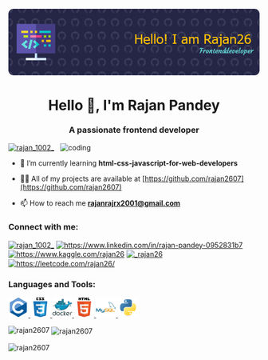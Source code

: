![logo](https://github.com/rajan2607/rajan2607/blob/main/github-header-image.png)
<h1 align="center">Hello 👋, I'm Rajan Pandey</h1>
<h3 align="center">A passionate frontend developer </h3>
<img align="right" alt="coding" width="400" src="https://img.freepik.com/free-photo/view-3d-man-with-tech-device_23-2150710048.jpg?t=st=1704295296~exp=1704298896~hmac=0eb57439ab01ce3ccce598b5a00412adc10c5acc120fe21d9e6390be54d7004a&w=740">


<p align="left"> <a href="https://twitter.com/rajan_1002_" target="blank"><img src="https://img.shields.io/twitter/follow/rajan_1002_?logo=twitter&style=for-the-badge" alt="rajan_1002_" /></a> </p>

- 🌱 I’m currently learning **html-css-javascript-for-web-developers**

- 👨‍💻 All of my projects are available at [https://github.com/rajan2607](https://github.com/rajan2607)

- 📫 How to reach me **rajanrajrx2001@gmail.com**

<h3 align="left">Connect with me:</h3>
<p align="left">
<a href="https://twitter.com/rajan_1002_" target="blank"><img align="center" src="https://raw.githubusercontent.com/rahuldkjain/github-profile-readme-generator/master/src/images/icons/Social/twitter.svg" alt="rajan_1002_" height="30" width="40" /></a>
<a href="https://linkedin.com/in/https://www.linkedin.com/in/rajan-pandey-0952831b7" target="blank"><img align="center" src="https://raw.githubusercontent.com/rahuldkjain/github-profile-readme-generator/master/src/images/icons/Social/linked-in-alt.svg" alt="https://www.linkedin.com/in/rajan-pandey-0952831b7" height="30" width="40" /></a>
<a href="https://kaggle.com/https://www.kaggle.com/rajan26" target="blank"><img align="center" src="https://raw.githubusercontent.com/rahuldkjain/github-profile-readme-generator/master/src/images/icons/Social/kaggle.svg" alt="https://www.kaggle.com/rajan26" height="30" width="40" /></a>
<a href="https://instagram.com/_rajan26" target="blank"><img align="center" src="https://raw.githubusercontent.com/rahuldkjain/github-profile-readme-generator/master/src/images/icons/Social/instagram.svg" alt="_rajan26" height="30" width="40" /></a>
<a href="https://www.leetcode.com/https://leetcode.com/rajan26/" target="blank"><img align="center" src="https://raw.githubusercontent.com/rahuldkjain/github-profile-readme-generator/master/src/images/icons/Social/leet-code.svg" alt="https://leetcode.com/rajan26/" height="30" width="40" /></a>
</p>

<h3 align="left">Languages and Tools:</h3>
<p align="left"> <a href="https://www.cprogramming.com/" target="_blank" rel="noreferrer"> <img src="https://raw.githubusercontent.com/devicons/devicon/master/icons/c/c-original.svg" alt="c" width="40" height="40"/> </a> <a href="https://www.w3schools.com/css/" target="_blank" rel="noreferrer"> <img src="https://raw.githubusercontent.com/devicons/devicon/master/icons/css3/css3-original-wordmark.svg" alt="css3" width="40" height="40"/> </a> <a href="https://www.docker.com/" target="_blank" rel="noreferrer"> <img src="https://raw.githubusercontent.com/devicons/devicon/master/icons/docker/docker-original-wordmark.svg" alt="docker" width="40" height="40"/> </a> <a href="https://www.w3.org/html/" target="_blank" rel="noreferrer"> <img src="https://raw.githubusercontent.com/devicons/devicon/master/icons/html5/html5-original-wordmark.svg" alt="html5" width="40" height="40"/> </a> <a href="https://www.mysql.com/" target="_blank" rel="noreferrer"> <img src="https://raw.githubusercontent.com/devicons/devicon/master/icons/mysql/mysql-original-wordmark.svg" alt="mysql" width="40" height="40"/> </a> <a href="https://www.python.org" target="_blank" rel="noreferrer"> <img src="https://raw.githubusercontent.com/devicons/devicon/master/icons/python/python-original.svg" alt="python" width="40" height="40"/> </a> </p>

<p><img align="left" src="https://github-readme-stats.vercel.app/api/top-langs?username=rajan2607&show_icons=true&locale=en&layout=compact" alt="rajan2607" /></p>

<p>&nbsp;<img align="center" src="https://github-readme-stats.vercel.app/api?username=rajan2607&show_icons=true&locale=en" alt="rajan2607" /></p>

<p><img align="center" src="https://github-readme-streak-stats.herokuapp.com/?user=rajan2607&" alt="rajan2607" /></p>

